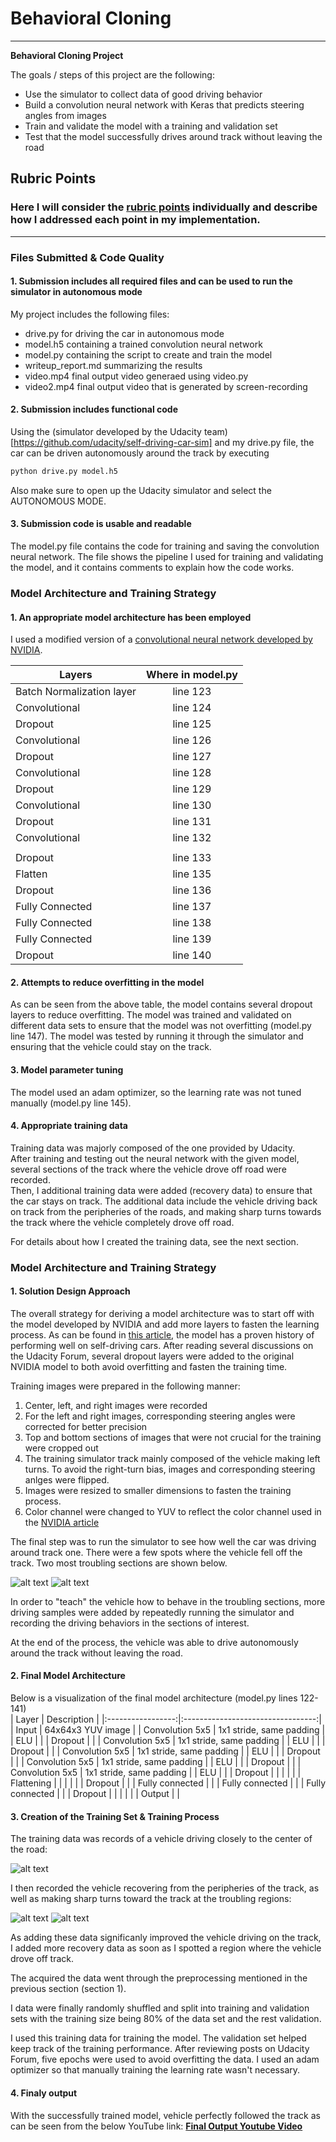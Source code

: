 # Behavioral Cloning
---

**Behavioral Cloning Project**

The goals / steps of this project are the following:
* Use the simulator to collect data of good driving behavior
* Build a convolution neural network with Keras that predicts steering angles from images
* Train and validate the model with a training and validation set
* Test that the model successfully drives around track without leaving the road

## Rubric Points
### Here I will consider the [rubric points](https://review.udacity.com/#!/rubrics/432/view) individually and describe how I addressed each point in my implementation.  

---
### Files Submitted & Code Quality

#### 1. Submission includes all required files and can be used to run the simulator in autonomous mode

My project includes the following files:
* drive.py for driving the car in autonomous mode
* model.h5 containing a trained convolution neural network
* model.py containing the script to create and train the model
* writeup_report.md summarizing the results
* video.mp4 final output video generaed using video.py
* video2.mp4 final output video that is generated by screen-recording


#### 2. Submission includes functional code
Using the (simulator developed by the Udacity team)[https://github.com/udacity/self-driving-car-sim] and my drive.py file, the car can be driven autonomously around the track by executing
```sh
python drive.py model.h5
```
Also make sure to open up the Udacity simulator and select the AUTONOMOUS MODE.
#### 3. Submission code is usable and readable

The model.py file contains the code for training and saving the convolution neural network. The file shows the pipeline I used for training and validating the model, and it contains comments to explain how the code works.

### Model Architecture and Training Strategy

#### 1. An appropriate model architecture has been employed

I used a modified version of a [convolutional neural network developed by NVIDIA](https://devblogs.nvidia.com/parallelforall/deep-learning-self-driving-cars/).


| Layers   |      Where in model.py     |
|----------|:-------------:|
| Batch Normalization layer | line 123 |
| Convolutional |    line 124   |
| Dropout | line 125 |   
| Convolutional |    line 126   |
| Dropout | line 127 |   
| Convolutional |    line 128   |
| Dropout | line 129 |   
| Convolutional |   line 130    |
| Dropout | line 131 |   
| Convolutional |   line 132    |
| |
| Dropout | line 133 |
| Flatten | line 135 |
| Dropout | line 136 |
| Fully Connected | line 137 |   
| Fully Connected | line 138 |   
| Fully Connected | line 139 |   
| Dropout | line 140 |   

#### 2. Attempts to reduce overfitting in the model

As can be seen from the above table, the model contains several dropout layers to reduce overfitting.
The model was trained and validated on different data sets to ensure that the model was not overfitting (model.py line 147). The model was tested by running it through the simulator and ensuring that the vehicle could stay on the track.

#### 3. Model parameter tuning

The model used an adam optimizer, so the learning rate was not tuned manually (model.py line 145).

#### 4. Appropriate training data

Training data was majorly composed of the one provided by Udacity.  
After training and testing out the neural network with the given model, several sections of the track where the vehicle drove off road were recorded.  
Then, I additional training data were added (recovery data) to ensure that the car stays on track. The additional data include the vehicle driving back on track from the peripheries of the roads, and making sharp turns towards the track where the vehicle completely drove off road.

For details about how I created the training data, see the next section.

### Model Architecture and Training Strategy

#### 1. Solution Design Approach

The overall strategy for deriving a model architecture was to start off with the model developed by NVIDIA and add more layers to fasten the learning process. As can be found in [this article](https://devblogs.nvidia.com/parallelforall/deep-learning-self-driving-cars/), the model has a proven history of performing well on self-driving cars. After reading several discussions on the Udacity Forum, several dropout layers were added to the original NVIDIA model to both avoid overfitting and fasten the training time.

Training images were prepared in the following manner:
1. Center, left, and right images were recorded
2. For the left and right images, corresponding steering angles were corrected for better precision
3. Top and bottom sections of images that were not crucial for the training were cropped out
4. The training simulator track mainly composed of the vehicle making left turns. To avoid the right-turn bias, images and corresponding steering anlges were flipped.
5. Images were resized to smaller dimensions to fasten the training process.
6. Color channel were changed to YUV to reflect the color channel used in the [NVIDIA article](https://devblogs.nvidia.com/parallelforall/deep-learning-self-driving-cars/)

The final step was to run the simulator to see how well the car was driving around track one. There were a few spots where the vehicle fell off the track. Two most troubling sections are shown below.

![alt text](./report_img/image1.png)
![alt text](./report_img/image2.png)

In order to "teach" the vehicle how to behave in the troubling sections, more driving samples were added by repeatedly running the simulator and recording the driving behaviors in the sections of interest.

At the end of the process, the vehicle was able to drive autonomously around the track without leaving the road.

#### 2. Final Model Architecture

Below is a visualization of the final model architecture (model.py lines 122-141)  
| Layer         		|     Description	        					|
|:-----------------:|:---------------------------------:|
| Input         		| 64x64x3 YUV image   							|
| Convolution 5x5  	| 1x1 stride, same padding         	|
| ELU				       	|									             			|
| Dropout   	   		|						             						|
| Convolution 5x5  	| 1x1 stride, same padding         	|
| ELU					      |								             				|
| Dropout   		  	|					             							|
| Convolution 5x5  	| 1x1 stride, same padding         	|
| ELU				       	|									             			|
| Dropout   		  	|					             							|
| Convolution 5x5  	| 1x1 stride, same padding         	|
| ELU				       	|							             					|
| Dropout   		  	|						            						|
| Convolution 5x5   | 1x1 stride, same padding         	|
| ELU					      |								             				|
| Dropout   		  	|								            				|
|                   |                                   |
| Flattening       	|                              			|
|                   |                           				|
| Dropout   			  |							             					|
| Fully connected		|                  				    			|
| Fully connected		|                  				    			|
| Fully connected		|                  				    			|
| Dropout   			  |							            					|
|                   |                            				|
| Output				    |                                   |

#### 3. Creation of the Training Set & Training Process

The training data was records of a vehicle driving closely to the center of the road:

![alt text](./report_img/center.gif)

I then recorded the vehicle recovering from the peripheries of the track, as well as making sharp turns toward the track at the troubling regions:

![alt text](./report_img/sharp1.gif)
![alt text](./report_img/sharp2.gif)

As adding these data significanly improved the vehicle driving on the track, I added more recovery data as soon as I spotted a region where the vehicle drove off track.

The acquired the data went through the preprocessing mentioned in the previous section (section 1).

I data were finally randomly shuffled and split into training and validation sets with the training size being 80% of the data set and the rest validation.

I used this training data for training the model. The validation set helped keep track of the training performance. After reviewing posts on Udacity Forum, five epochs were used to avoid overfitting the data. I used an adam optimizer so that manually training the learning rate wasn't necessary.

#### 4. Finaly output
With the successfully trained model, vehicle perfectly followed the track as can be seen from the below YouTube link:
[**Final Output Youtube Video**](https://www.youtube.com/watch?v=2C4R3JE7Czc)

